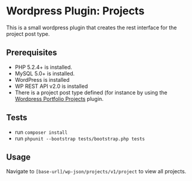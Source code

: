 # Wordpress Plugin: Projects
This is a small wordpress plugin that creates the rest interface for the project post type.

## Prerequisites
- PHP 5.2.4+ is installed.
- MySQL 5.0+ is installed.
- WordPress is installed
- WP REST API v2.0 is installed
- There is a project post type defined (for instance by using the [Wordpress Portfolio Projects](https://github.com/jurgenromeijn/wordpress-plugin-projects) plugin.

## Tests
- run `composer install`
- run `phpunit --bootstrap tests/bootstrap.php tests`

## Usage
Navigate to `[base-url]/wp-json/projects/v1/project` to view all projects.